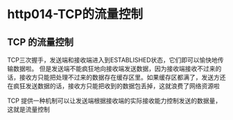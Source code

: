 
# http014-TCP的流量控制
## TCP 的流量控制
TCP三次握手，发送端和接收端进入到ESTABLISHED状态，它们即可以愉快地传输数据啦。
但是发送端不能疯狂地向接收端发送数据，因为接收端接收不过来的话，接收方只能把处理不过来的数据存在缓存区里。如果缓存区都满了，发送方还在疯狂发送数据的话，接收方只能把收到的数据包丢掉，这就浪费了网络资源啦

TCP 提供一种机制可以让发送端根据接收端的实际接收能力控制发送的数据量，这就是流量控制